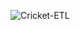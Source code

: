 ![Cricket-ETL](https://github.com/Himanshu-atreus/Cricket-ETL-Analytics/assets/147393154/9895fb2d-cda5-4eb4-9e07-ed22f587ffeb)
